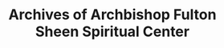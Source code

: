 ---
layout: repo
title: "Archives of Archbishop Fulton Sheen Spiritual Center"
id: 15457
permalink: repos/15457/
---